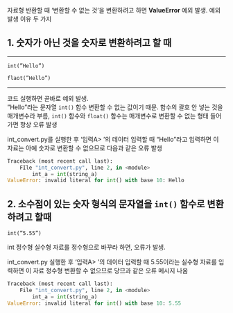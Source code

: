 자료형 반환할 때 ‘변환할 수 없는 것’을 변환하려고 하면 **ValueError** 예외 발생. 예외 발생 이유 두 가지

## 1. 숫자가 아닌 것을 숫자로 변환하려고 할 때

---

`int(”Hello”)`

`flaot(”Hello”)`

---

코드 실행하면 곧바로 예외 발생.  
”Hello”라는 문자열 `int()` 함수 변환할 수 없는 값이기 때문. 함수의 괄호 안 넣는 것을 매개변수라 부름, `int()` 함수와 `float()` 함수는 매개변수로 변환할 수 없는 형태 들어가면 항상 오류 발생

int_convert.py를 실행한 후 ‘입력A> ’의 데이터 입력할 때 “Hello”라고 입력하면 이 자료는 아예 숫자로 변환할 수 없으므로 다음과 같은 오류 발생

```python
Traceback (most recent call last):
	FIle "int_convert.py", line 2, in <module>
		int_a = int(string_a)
ValueError: invalid literal for int() with base 10: Hello
```

## 2. 소수점이 있는 숫자 형식의 문자열을 `int()` 함수로 변환하려고 할때

`int(”5.55”)` 

int 정수형 실수형 자료를 정수형으로 바꾸라 하면, 오류가 발생.

int_convert.py 실행한 후 ‘입력A> ’의 데이터 입력할 때 5.55이라는 실수형 자료를 입력하면 이 자료 정수형 변환할 수 없으므로 당므과 같은 오류 메시지 나옴

```python
Traceback (most recent call last):
	File "int_convert.py", line 2, in <module>
		int_a = int(string_a)
ValueError: invalid literal for int() with base 10: 5.55
```